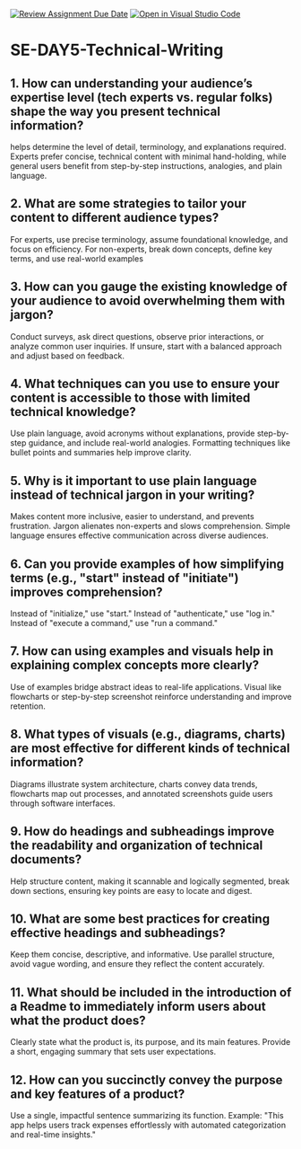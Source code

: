 [![Review Assignment Due Date](https://classroom.github.com/assets/deadline-readme-button-22041afd0340ce965d47ae6ef1cefeee28c7c493a6346c4f15d667ab976d596c.svg)](https://classroom.github.com/a/zsAR-pyY)
[![Open in Visual Studio Code](https://classroom.github.com/assets/open-in-vscode-2e0aaae1b6195c2367325f4f02e2d04e9abb55f0b24a779b69b11b9e10269abc.svg)](https://classroom.github.com/online_ide?assignment_repo_id=18816504&assignment_repo_type=AssignmentRepo)
# SE-DAY5-Technical-Writing
## 1. How can understanding your audience’s expertise level (tech experts vs. regular folks) shape the way you present technical information?
helps determine the level of detail, terminology, and explanations required. Experts prefer concise, technical content with minimal hand-holding, while general users benefit from step-by-step instructions, analogies, and plain language.
## 2. What are some strategies to tailor your content to different audience types?
For experts, use precise terminology, assume foundational knowledge, and focus on efficiency. For non-experts, break down concepts, define key terms, and use real-world examples
## 3. How can you gauge the existing knowledge of your audience to avoid overwhelming them with jargon?
Conduct surveys, ask direct questions, observe prior interactions, or analyze common user inquiries. If unsure, start with a balanced approach and adjust based on feedback.
## 4. What techniques can you use to ensure your content is accessible to those with limited technical knowledge?
Use plain language, avoid acronyms without explanations, provide step-by-step guidance, and include real-world analogies. Formatting techniques like bullet points and summaries help improve clarity.
## 5. Why is it important to use plain language instead of technical jargon in your writing?
Makes content more inclusive, easier to understand, and prevents frustration. Jargon alienates non-experts and slows comprehension. Simple language ensures effective communication across diverse audiences.
## 6. Can you provide examples of how simplifying terms (e.g., "start" instead of "initiate") improves comprehension?
Instead of "initialize," use "start." Instead of "authenticate," use "log in." Instead of "execute a command," use "run a command." 
## 7. How can using examples and visuals help in explaining complex concepts more clearly?
 Use of examples bridge abstract ideas to real-life applications. Visual like flowcharts or step-by-step screenshot reinforce understanding and improve retention.
## 8. What types of visuals (e.g., diagrams, charts) are most effective for different kinds of technical information?
Diagrams illustrate system architecture, charts convey data trends, flowcharts map out processes, and annotated screenshots guide users through software interfaces. 
## 9. How do headings and subheadings improve the readability and organization of technical documents?
 Help structure content, making it scannable and logically segmented, break down sections, ensuring key points are easy to locate and digest.
## 10. What are some best practices for creating effective headings and subheadings?
Keep them concise, descriptive, and informative. Use parallel structure, avoid vague wording, and ensure they reflect the content accurately.
## 11. What should be included in the introduction of a Readme to immediately inform users about what the product does?
Clearly state what the product is, its purpose, and its main features. Provide a short, engaging summary that sets user expectations.
## 12. How can you succinctly convey the purpose and key features of a product?
Use a single, impactful sentence summarizing its function. Example: "This app helps users track expenses effortlessly with automated categorization and real-time insights." 
